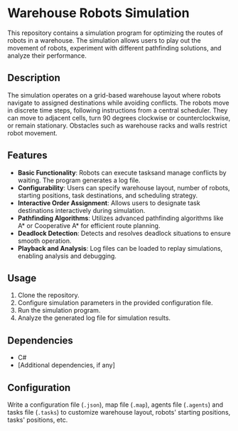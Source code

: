 # Warehouse Robots Simulation

This repository contains a simulation program for optimizing the routes of robots in a warehouse. The simulation allows users to play out the movement of robots, experiment with different pathfinding solutions, and analyze their performance.

## Description
The simulation operates on a grid-based warehouse layout where robots navigate to assigned destinations while avoiding conflicts. The robots move in discrete time steps, following instructions from a central scheduler. They can move to adjacent cells, turn 90 degrees clockwise or counterclockwise, or remain stationary. Obstacles such as warehouse racks and walls restrict robot movement.

## Features
- **Basic Functionality**: Robots can execute tasksand manage conflicts by waiting. The program generates a log file.
- **Configurability**: Users can specify warehouse layout, number of robots, starting positions, task destinations, and scheduling strategy.
- **Interactive Order Assignment**: Allows users to designate task destinations interactively during simulation.
- **Pathfinding Algorithms**: Utilizes advanced pathfinding algorithms like A* or Cooperative A* for efficient route planning.
- **Deadlock Detection**: Detects and resolves deadlock situations to ensure smooth operation.
- **Playback and Analysis**: Log files can be loaded to replay simulations, enabling analysis and debugging.

## Usage
1. Clone the repository.
2. Configure simulation parameters in the provided configuration file.
3. Run the simulation program.
4. Analyze the generated log file for simulation results.


## Dependencies
- C#
- [Additional dependencies, if any]

## Configuration
Write a configuration file (`.json`), map file (`.map`), agents file (`.agents`) and tasks file (`.tasks`) to customize warehouse layout, robots' starting positions, tasks' positions, etc.